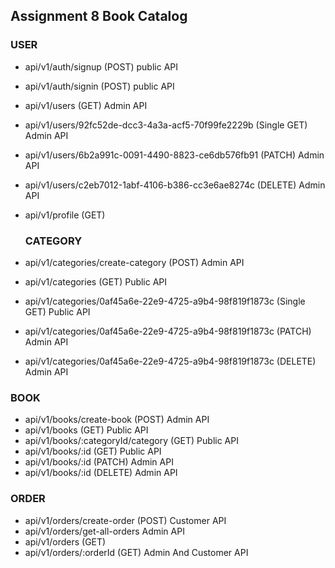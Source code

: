 ## Assignment 8 Book Catalog

### USER

- api/v1/auth/signup (POST) public API
- api/v1/auth/signin (POST) public API
- api/v1/users (GET) Admin API
- api/v1/users/92fc52de-dcc3-4a3a-acf5-70f99fe2229b (Single GET) Admin API
- api/v1/users/6b2a991c-0091-4490-8823-ce6db576fb91 (PATCH) Admin API
- api/v1/users/c2eb7012-1abf-4106-b386-cc3e6ae8274c (DELETE) Admin API
- api/v1/profile (GET)

  ### CATEGORY

- api/v1/categories/create-category (POST) Admin API
- api/v1/categories (GET) Public API
- api/v1/categories/0af45a6e-22e9-4725-a9b4-98f819f1873c (Single GET) Public API
- api/v1/categories/0af45a6e-22e9-4725-a9b4-98f819f1873c (PATCH) Admin API
- api/v1/categories/0af45a6e-22e9-4725-a9b4-98f819f1873c (DELETE) Admin API

### BOOK

- api/v1/books/create-book (POST) Admin API
- api/v1/books (GET) Public API
- api/v1/books/:categoryId/category (GET) Public API
- api/v1/books/:id (GET) Public API
- api/v1/books/:id (PATCH) Admin API
- api/v1/books/:id (DELETE) Admin API

### ORDER

- api/v1/orders/create-order (POST) Customer API
- api/v1/orders/get-all-orders Admin API
- api/v1/orders (GET)
- api/v1/orders/:orderId (GET) Admin And Customer API
